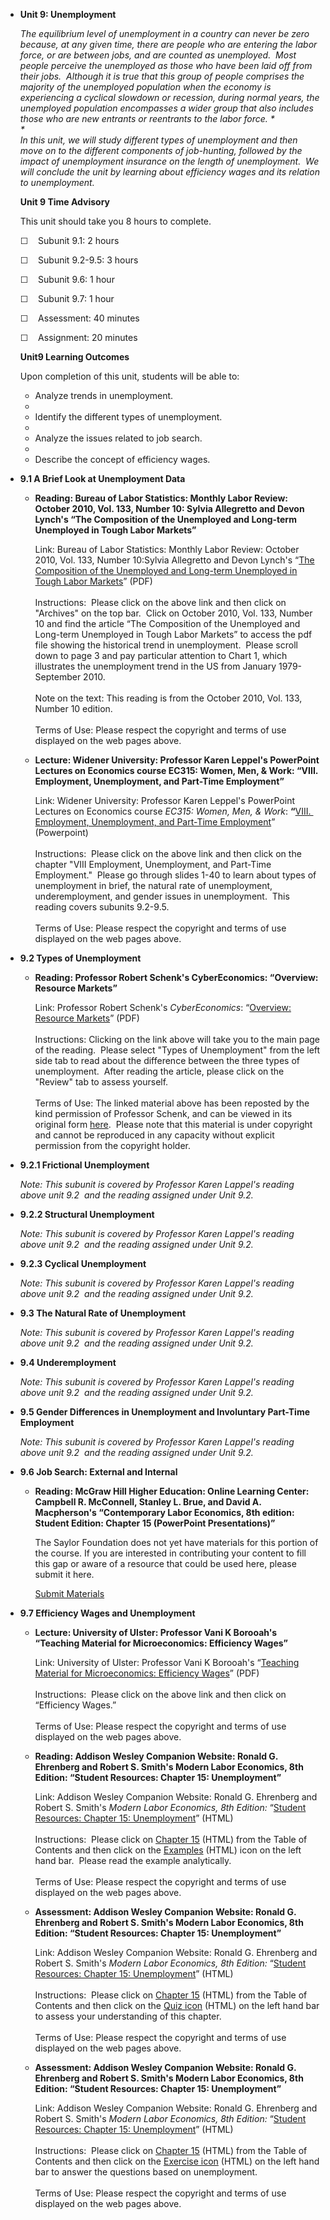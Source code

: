 -   **Unit 9: Unemployment**  

    *The equilibrium level of unemployment in a country can never be
    zero because, at any given time, there are people who are entering
    the labor force, or are between jobs, and are counted as
    unemployed.  Most people perceive the unemployed as those who have
    been laid off from their jobs.  Although it is true that this group
    of people comprises the majority of the unemployed population when
    the economy is experiencing a cyclical slowdown or recession, during
    normal years, the unemployed population encompasses a wider group
    that also includes those who are new entrants or reentrants to the
    labor force. *  
     *             
     In this unit, we will study different types of unemployment and
    then move on to the different components of job-hunting, followed by
    the impact of unemployment insurance on the length of unemployment. 
    We will conclude the unit by learning about efficiency wages and its
    relation to unemployment.*

    **Unit 9 Time Advisory**  

    This unit should take you 8 hours to complete.

    ☐    Subunit 9.1: 2 hours  
       
     ☐    Subunit 9.2-9.5: 3 hours  
       
     ☐    Subunit 9.6: 1 hour  
       
     ☐    Subunit 9.7: 1 hour  
       
     ☐    Assessment: 40 minutes  
       
     ☐    Assignment: 20 minutes

    **Unit9 Learning Outcomes**  

    Upon completion of this unit, students will be able to:

    -   Analyze trends in unemployment.
    -     
    -   Identify the different types of unemployment.
    -     
    -   Analyze the issues related to job search.
    -     
    -   Describe the concept of efficiency wages.
-   **9.1 A Brief Look at Unemployment Data**  
    -   **Reading: Bureau of Labor Statistics: Monthly Labor Review:
        October 2010, Vol. 133, Number 10: Sylvia Allegretto and Devon
        Lynch's “The Composition of the Unemployed and Long-term
        Unemployed in Tough Labor Markets”**

        Link: Bureau of Labor Statistics: Monthly Labor Review: October
        2010, Vol. 133, Number 10:Sylvia Allegretto and Devon Lynch's
        “[The Composition of the Unemployed and Long-term Unemployed in
        Tough Labor Markets](http://www.bls.gov/opub/mlr/)” (PDF)  
            
         Instructions:  Please click on the above link and then click on
        "Archives" on the top bar.  Click on October 2010, Vol. 133,
        Number 10 and find the article “The Composition of the
        Unemployed and Long-term Unemployed in Tough Labor Markets” to
        access the pdf file showing the historical trend in
        unemployment.  Please scroll down to page 3 and pay particular
        attention to Chart 1, which illustrates the unemployment trend
        in the US from January 1979-September 2010.   
            
         Note on the text: This reading is from the October 2010, Vol.
        133, Number 10 edition.  
            
         Terms of Use: Please respect the copyright and terms of use
        displayed on the web pages above.

    -   **Lecture: Widener University: Professor Karen Leppel's
        PowerPoint Lectures on Economics course EC315: Women, Men, &
        Work: “VIII. Employment, Unemployment, and Part-Time
        Employment”**

        Link: Widener University: Professor Karen Leppel's PowerPoint
        Lectures on Economics course *EC315: Women, Men, &
        Work*: **“**[VIII.  Employment, Unemployment, and Part-Time
        Employment](http://www.muse.widener.edu/~kleppel/#EC315:_Women_Men__Work)”
        (Powerpoint)  
            
         Instructions:  Please click on the above link and then click on
        the chapter "VIII Employment, Unemployment, and Part-Time
        Employment."  Please go through slides 1-40 to learn about types
        of unemployment in brief, the natural rate of unemployment,
        underemployment, and gender issues in unemployment.  This
        reading covers subunits 9.2-9.5.  
            
         Terms of Use: Please respect the copyright and terms of use
        displayed on the web pages above.

-   **9.2 Types of Unemployment**  
    -   **Reading: Professor Robert Schenk's CyberEconomics: “Overview:
        Resource Markets”**

        Link: Professor Robert Schenk's *CyberEconomics*: “[Overview:
        Resource
        Markets](http://www.saylor.org/site/wp-content/uploads/2012/06/ECON303-9.2.pdf)”
        (PDF)  
            
         Instructions: Clicking on the link above will take you to the
        main page of the reading.  Please select "Types of Unemployment"
        from the left side tab to read about the difference between the
        three types of unemployment.  After reading the article, please
        click on the "Review" tab to assess yourself.  
            
         Terms of Use: The linked material above has been reposted by
        the kind permission of Professor Schenk, and can be viewed in
        its original
        form [here](http://ingrimayne.com/econ/Labor/TypesUnempl.html).  Please
        note that this material is under copyright and cannot be
        reproduced in any capacity without explicit permission from the
        copyright holder. 

-   **9.2.1 Frictional Unemployment**  

    *Note: This subunit is covered by Professor Karen Lappel's reading
    above unit 9.2  and the reading assigned under Unit 9.2.*

-   **9.2.2 Structural Unemployment**  

    *Note: This subunit is covered by Professor Karen Lappel's reading
    above unit 9.2  and the reading assigned under Unit 9.2.*

-   **9.2.3 Cyclical Unemployment**  

    *Note: This subunit is covered by Professor Karen Lappel's reading
    above unit 9.2  and the reading assigned under Unit 9.2.*

-   **9.3 The Natural Rate of Unemployment**  

    *Note: This subunit is covered by Professor Karen Lappel's reading
    above unit 9.2  and the reading assigned under Unit 9.2.*

-   **9.4 Underemployment**  

    *Note: This subunit is covered by Professor Karen Lappel's reading
    above unit 9.2  and the reading assigned under Unit 9.2.*

-   **9.5 Gender Differences in Unemployment and Involuntary Part-Time
    Employment**  

    *Note: This subunit is covered by Professor Karen Lappel's reading
    above unit 9.2  and the reading assigned under Unit 9.2.*

-   **9.6 Job Search: External and Internal**  
    -   **Reading: McGraw Hill Higher Education: Online Learning Center:
        Campbell R. McConnell, Stanley L. Brue, and David A.
        Macpherson's “Contemporary Labor Economics, 8th edition: Student
        Edition: Chapter 15 (PowerPoint Presentations)”**

        The Saylor Foundation does not yet have materials for this
        portion of the course. If you are interested in contributing
        your content to fill this gap or aware of a resource that could
        be used here, please submit it here.

        [Submit Materials](/contribute/)

-   **9.7 Efficiency Wages and Unemployment**  
    -   **Lecture: University of Ulster: Professor Vani K Borooah's
        “Teaching Material for Microeconomics: Efficiency Wages”**

        Link: University of Ulster: Professor Vani K Borooah's
        “[Teaching Material for Microeconomics: Efficiency
        Wages](http://www.borooah.com/Teaching/Microeconomics/)” (PDF)  
            
         Instructions:  Please click on the above link and then click on
        “Efficiency Wages.”  
            
         Terms of Use: Please respect the copyright and terms of use
        displayed on the web pages above.

    -   **Reading: Addison Wesley Companion Website: Ronald G. Ehrenberg
        and Robert S. Smith's Modern Labor Economics, 8th Edition:
        “Student Resources: Chapter 15: Unemployment”**

        Link: Addison Wesley Companion Website: Ronald G. Ehrenberg and
        Robert S. Smith's *Modern Labor Economics, 8th Edition:*
        “[Student Resources: Chapter 15:
        Unemployment](http://wps.aw.com/aw_ehrensmith_mlaborecon_8/4/1118/286364.cw/index.html)”
        (HTML)  
            
         Instructions:  Please click on [Chapter
        15](http://wps.aw.com/aw_ehrensmith_mlaborecon_8/4/1119/286597.cw/index.html)
        (HTML) from the Table of Contents and then click on the
        [Examples](http://wps.aw.com/aw_ehrensmith_mlaborecon_8/4/1119/286597.cw/index.html)
        (HTML) icon on the left hand bar.  Please read the example
        analytically.  
            
         Terms of Use: Please respect the copyright and terms of use
        displayed on the web pages above.

    -   **Assessment: Addison Wesley Companion Website: Ronald G.
        Ehrenberg and Robert S. Smith's Modern Labor Economics, 8th
        Edition: “Student Resources: Chapter 15: Unemployment”**

        Link: Addison Wesley Companion Website: Ronald G. Ehrenberg and
        Robert S. Smith's *Modern Labor Economics, 8th Edition:*
        “[Student Resources: Chapter 15:
        Unemployment](http://wps.aw.com/aw_ehrensmith_mlaborecon_8/4/1118/286364.cw/index.html)”
        (HTML)  
            
         Instructions:  Please click on [Chapter
        15](http://wps.aw.com/aw_ehrensmith_mlaborecon_8/4/1119/286597.cw/index.html)
        (HTML) from the Table of Contents and then click on the [Quiz
        icon](http://wps.aw.com/aw_ehrensmith_mlaborecon_8/4/1119/286597.cw/index.html)
        (HTML) on the left hand bar to assess your understanding of this
        chapter.  
            
         Terms of Use: Please respect the copyright and terms of use
        displayed on the web pages above.

    -   **Assessment: Addison Wesley Companion Website: Ronald G.
        Ehrenberg and Robert S. Smith's Modern Labor Economics, 8th
        Edition: “Student Resources: Chapter 15: Unemployment”**

        Link: Addison Wesley Companion Website: Ronald G. Ehrenberg and
        Robert S. Smith's *Modern Labor Economics, 8th Edition:*
        “[Student Resources: Chapter 15:
        Unemployment](http://wps.aw.com/aw_ehrensmith_mlaborecon_8/4/1118/286364.cw/index.html)”
        (HTML)  
            
         Instructions:  Please click on [Chapter
        15](http://wps.aw.com/aw_ehrensmith_mlaborecon_8/4/1119/286597.cw/index.html)
        (HTML) from the Table of Contents and then click on the
        [Exercise
        icon](http://wps.aw.com/aw_ehrensmith_mlaborecon_8/4/1119/286597.cw/index.html)
        (HTML) on the left hand bar to answer the questions based on
        unemployment.  
            
         Terms of Use: Please respect the copyright and terms of use
        displayed on the web pages above.
